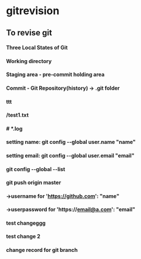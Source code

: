 # gitrevision

## To revise git

#### Three Local States of Git
#### Working directory
#### Staging area - pre-commit holding area
#### Commit - Git Repository(history) -> .git folder 
#### ttt
#### /test1.txt
#### # *.log
#### setting name: git config --global user.name "name"
#### setting email: git config --global user.email "email"
#### git config --global --list
#### git push origin master
#### ->username for 'https://github.com': "name"
#### ->userpassword for 'https://email@a.com': "email" 


#### test changeggg
#### test change 2 



#### change record for git branch
